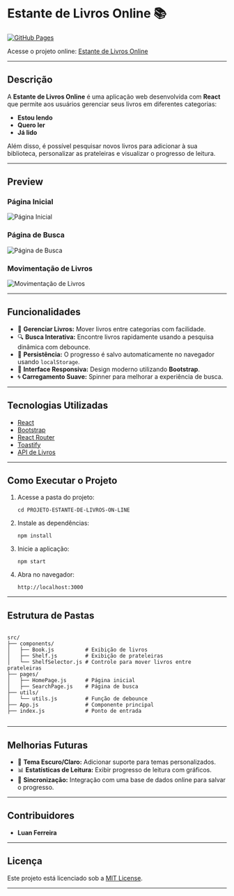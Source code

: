 
 <h1><strong>Estante de Livros Online 📚</strong></h1>

   <a href="https://seu-usuario.github.io/PROJETO-ESTANTE-DE-LIVROS-ON-LINE/" target="_blank">
            <img src="https://img.shields.io/badge/GitHub-Pages-blue" alt="GitHub Pages">
        </a>
    

<p>Acesse o projeto online: 
        <a href="https://seu-usuario.github.io/PROJETO-ESTANTE-DE-LIVROS-ON-LINE/" target="_blank">
     Estante de Livros Online
    </a>
    </p>
    <hr />

 <h2><strong>Descrição</strong></h2>
    <p>A <strong>Estante de Livros Online</strong> é uma aplicação web desenvolvida com <strong>React</strong> que permite aos usuários gerenciar seus livros em diferentes categorias:</p>
    <ul>
        <li><strong>Estou lendo</strong></li>
        <li><strong>Quero ler</strong></li>
        <li><strong>Já lido</strong></li>
    </ul>
    <p>Além disso, é possível pesquisar novos livros para adicionar à sua biblioteca, personalizar as prateleiras e visualizar o progresso de leitura.</p>
    <hr />

<h2><strong>Preview</strong></h2>
    <h3>Página Inicial</h3>
    <img src="assets/homepage.png" alt="Página Inicial" />

<h3>Página de Busca</h3>
    <img src="assets/searchpage.png" alt="Página de Busca" />

<h3>Movimentação de Livros</h3>
    <img src="assets/move-books.gif" alt="Movimentação de Livros" />
    <hr />

 <h2><strong>Funcionalidades</strong></h2>
    <ul>
        <li>📖 <strong>Gerenciar Livros:</strong> Mover livros entre categorias com facilidade.</li>
        <li>🔍 <strong>Busca Interativa:</strong> Encontre livros rapidamente usando a pesquisa dinâmica com debounce.</li>
        <li>💾 <strong>Persistência:</strong> O progresso é salvo automaticamente no navegador usando <code>localStorage</code>.</li>
        <li>🚀 <strong>Interface Responsiva:</strong> Design moderno utilizando <strong>Bootstrap</strong>.</li>
        <li>🌀 <strong>Carregamento Suave:</strong> Spinner para melhorar a experiência de busca.</li>
    </ul>
    <hr />

 <h2><strong>Tecnologias Utilizadas</strong></h2>
    <ul>
        <li><a href="https://reactjs.org/" target="_blank">React</a></li>
        <li><a href="https://getbootstrap.com/" target="_blank">Bootstrap</a></li>
        <li><a href="https://reactrouter.com/" target="_blank">React Router</a></li>
        <li><a href="https://fkhadra.github.io/react-toastify/" target="_blank">Toastify</a></li>
        <li><a href="https://api-books-dot-api-samples-423102.uc.r.appspot.com/api-docs" target="_blank">API de Livros</a></li>
    </ul>
    <hr />

<h2><strong>Como Executar o Projeto</strong></h2>
    <ol>
        <li>Acesse a pasta do projeto:
            <pre><code>cd PROJETO-ESTANTE-DE-LIVROS-ON-LINE</code></pre>
        </li>
        <li>Instale as dependências:
            <pre><code>npm install</code></pre>
        </li>
        <li>Inicie a aplicação:
            <pre><code>npm start</code></pre>
        </li>
        <li>Abra no navegador:
            <pre><code>http://localhost:3000</code></pre>
        </li>
    </ol>
    <hr />

<h2><strong>Estrutura de Pastas</strong></h2>
    <pre><code>
src/
├── components/
│   ├── Book.js          # Exibição de livros
│   ├── Shelf.js         # Exibição de prateleiras
│   └── ShelfSelector.js # Controle para mover livros entre prateleiras
├── pages/
│   ├── HomePage.js      # Página inicial
│   ├── SearchPage.js    # Página de busca
├── utils/
│   └── utils.js         # Função de debounce
├── App.js               # Componente principal
├── index.js             # Ponto de entrada
    </code></pre>
    <hr />

   <h2><strong>Melhorias Futuras</strong></h2>
    <ul>
        <li>🌙 <strong>Tema Escuro/Claro:</strong> Adicionar suporte para temas personalizados.</li>
        <li>📊 <strong>Estatísticas de Leitura:</strong> Exibir progresso de leitura com gráficos.</li>
        <li>🔄 <strong>Sincronização:</strong> Integração com uma base de dados online para salvar o progresso.</li>
    </ul>
    <hr />

<h2><strong>Contribuidores</strong></h2>
    <ul>
        <li><strong>Luan Ferreira</strong></li>
    </ul>
    <hr />

<h2><strong>Licença</strong></h2>
    <p>Este projeto está licenciado sob a <a href="LICENSE" target="_blank">MIT License</a>.</p>
    <hr />


</body>
</html>
